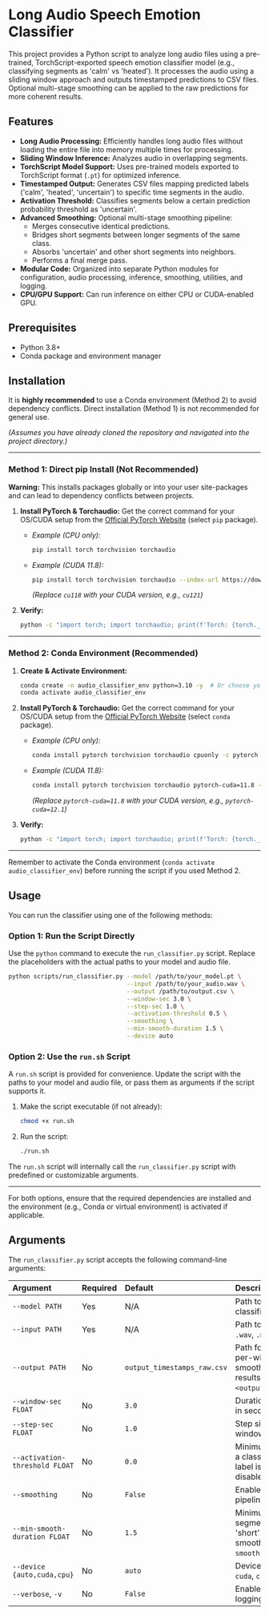 # Long Audio Speech Emotion Classifier

This project provides a Python script to analyze long audio files using a pre-trained, TorchScript-exported speech emotion classifier model (e.g., classifying segments as 'calm' vs 'heated'). It processes the audio using a sliding window approach and outputs timestamped predictions to CSV files. Optional multi-stage smoothing can be applied to the raw predictions for more coherent results.

## Features

*   **Long Audio Processing:** Efficiently handles long audio files without loading the entire file into memory multiple times for processing.
*   **Sliding Window Inference:** Analyzes audio in overlapping segments.
*   **TorchScript Model Support:** Uses pre-trained models exported to TorchScript format (`.pt`) for optimized inference.
*   **Timestamped Output:** Generates CSV files mapping predicted labels ('calm', 'heated', 'uncertain') to specific time segments in the audio.
*   **Activation Threshold:** Classifies segments below a certain prediction probability threshold as 'uncertain'.
*   **Advanced Smoothing:** Optional multi-stage smoothing pipeline:
    *   Merges consecutive identical predictions.
    *   Bridges short segments between longer segments of the same class.
    *   Absorbs 'uncertain' and other short segments into neighbors.
    *   Performs a final merge pass.
*   **Modular Code:** Organized into separate Python modules for configuration, audio processing, inference, smoothing, utilities, and logging.
*   **CPU/GPU Support:** Can run inference on either CPU or CUDA-enabled GPU.

## Prerequisites

*   Python 3.8+
*   Conda package and environment manager

## Installation

It is **highly recommended** to use a Conda environment (Method 2) to avoid dependency conflicts. Direct installation (Method 1) is not recommended for general use.

*(Assumes you have already cloned the repository and navigated into the project directory.)*

---

### Method 1: Direct pip Install (Not Recommended)

**Warning:** This installs packages globally or into your user site-packages and can lead to dependency conflicts between projects.

1.  **Install PyTorch & Torchaudio:**
    Get the correct command for your OS/CUDA setup from the [Official PyTorch Website](https://pytorch.org/get-started/locally/) (select `pip` package).

    *   *Example (CPU only):*
        ```bash
        pip install torch torchvision torchaudio
        ```
    *   *Example (CUDA 11.8):*
        ```bash
        pip install torch torchvision torchaudio --index-url https://download.pytorch.org/whl/cu118
        ```
        *(Replace `cu118` with your CUDA version, e.g., `cu121`)*

2.  **Verify:**
    ```bash
    python -c "import torch; import torchaudio; print(f'Torch: {torch.__version__}, Torchaudio: {torchaudio.__version__}')"
    ```

---

### Method 2: Conda Environment (Recommended)

1.  **Create & Activate Environment:**
    ```bash
    conda create -n audio_classifier_env python=3.10 -y  # Or choose your Python version
    conda activate audio_classifier_env
    ```

2.  **Install PyTorch & Torchaudio:**
    Get the correct command for your OS/CUDA setup from the [Official PyTorch Website](https://pytorch.org/get-started/locally/) (select `conda` package).

    *   *Example (CPU only):*
        ```bash
        conda install pytorch torchvision torchaudio cpuonly -c pytorch -y
        ```
    *   *Example (CUDA 11.8):*
        ```bash
        conda install pytorch torchvision torchaudio pytorch-cuda=11.8 -c pytorch -c nvidia -y
        ```
        *(Replace `pytorch-cuda=11.8` with your CUDA version, e.g., `pytorch-cuda=12.1`)*

3.  **Verify:**
    ```bash
    python -c "import torch; import torchaudio; print(f'Torch: {torch.__version__}, Torchaudio: {torchaudio.__version__}')"
    ```

---

Remember to activate the Conda environment (`conda activate audio_classifier_env`) before running the script if you used Method 2.

## Usage

You can run the classifier using one of the following methods:

### Option 1: Run the Script Directly

Use the `python` command to execute the `run_classifier.py` script. Replace the placeholders with the actual paths to your model and audio file.

```bash
python scripts/run_classifier.py --model /path/to/your_model.pt \
                                 --input /path/to/your_audio.wav \
                                 --output /path/to/output.csv \
                                 --window-sec 3.0 \
                                 --step-sec 1.0 \
                                 --activation-threshold 0.5 \
                                 --smoothing \
                                 --min-smooth-duration 1.5 \
                                 --device auto
```

### Option 2: Use the `run.sh` Script

A `run.sh` script is provided for convenience. Update the script with the paths to your model and audio file, or pass them as arguments if the script supports it.

1. Make the script executable (if not already):
    ```bash
    chmod +x run.sh
    ```

2. Run the script:
    ```bash
    ./run.sh
    ```

The `run.sh` script will internally call the `run_classifier.py` script with predefined or customizable arguments.

---

For both options, ensure that the required dependencies are installed and the environment (e.g., Conda or virtual environment) is activated if applicable.

## Arguments

The `run_classifier.py` script accepts the following command-line arguments:

| Argument                 | Required | Default                       | Description                                                                                                                                        |
| :----------------------- | :------- | :---------------------------- | :------------------------------------------------------------------------------------------------------------------------------------------------- |
| `--model PATH`           | Yes      | N/A                           | Path to the exported TorchScript classifier model (`.pt` file).                                                                                    |
| `--input PATH`           | Yes      | N/A                           | Path to the input audio file (e.g., `.wav`, `.mp3`).                                                                                               |
| `--output PATH`          | No       | `output_timestamps_raw.csv` | Path for saving the detailed (raw, per-window) results CSV. If smoothing is enabled, smoothed results saved to `<output_path_stem>_smoothed.csv`. |
| `--window-sec FLOAT`     | No       | `3.0`                         | Duration of the analysis window in seconds.                                                                                                        |
| `--step-sec FLOAT`       | No       | `1.0`                         | Step size (overlap) of the sliding window in seconds.                                                                                              |
| `--activation-threshold FLOAT` | No | `0.0`                         | Minimum probability (0.0-1.0) for a class prediction. Below this, label is 'uncertain'. Set to `0.0` to disable.                                   |
| `--smoothing`            | No       | `False`                       | Enable the multi-stage smoothing pipeline.                                                                                                         |
| `--min-smooth-duration FLOAT` | No | `1.5`                         | Minimum duration (seconds) for a segment *not* to be considered 'short' during advanced smoothing. Only active if `--smoothing` is enabled.        |
| `--device {auto,cuda,cpu}` | No    | `auto`                        | Device to run inference on (`auto`, `cuda`, `cpu`).                                                                                                |
| `--verbose`, `-v`        | No       | `False`                       | Enable verbose (DEBUG level) logging.                                                                                                              |